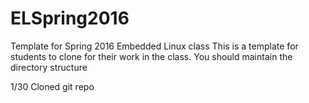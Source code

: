 # ELSpring2016
Template for Spring 2016 Embedded Linux class
This is a template for students to clone for their work in the class. You should maintain the directory structure

1/30 Cloned git repo
